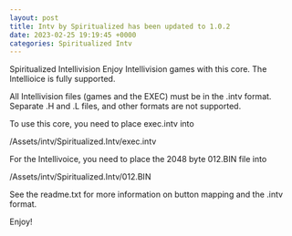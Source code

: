 ```yaml
---
layout: post
title: Intv by Spiritualized has been updated to 1.0.2
date: 2023-02-25 19:19:45 +0000
categories: Spiritualized Intv
---
```

Spiritualized Intellivision
Enjoy Intellivision games with this core.  The Intellioice is fully supported.

All Intellivision files (games and the EXEC) must be in the .intv format. 
Separate .H and .L files, and other formats are not supported.

To use this core, you need to place exec.intv into 

/Assets/intv/Spiritualized.Intv/exec.intv

For the Intellivoice, you need to place the 2048 byte 012.BIN file into

/Assets/intv/Spiritualized.Intv/012.BIN

See the readme.txt for more information on button mapping and the .intv format.

Enjoy!
